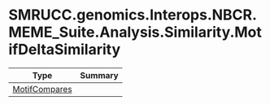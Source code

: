 ﻿
# SMRUCC.genomics.Interops.NBCR.MEME_Suite.Analysis.Similarity.MotifDeltaSimilarity

|Type|Summary|
|----|-------|
|[MotifCompares](./MotifCompares.md)||

